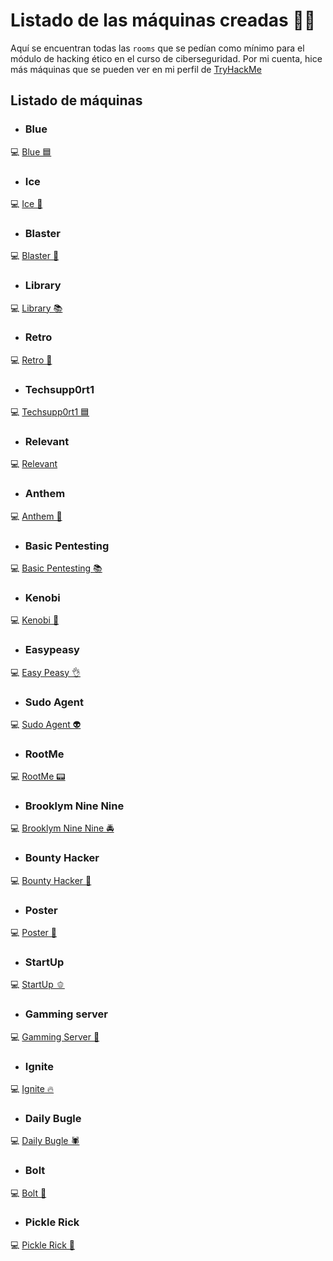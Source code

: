 # Listado de las máquinas creadas 🐱‍💻

Aquí se encuentran todas las `rooms` que se pedían como mínimo para el módulo de hacking ético en el curso de ciberseguridad. Por mi cuenta, hice más máquinas que se pueden ver en mi perfil de [TryHackMe](https://tryhackme.com/p/nicoruizruiz2004)

## Listado de máquinas

- ### Blue
💻 [Blue 🟦](Blue/)

- ### Ice
💻 [Ice 🧊](Ice/)

- ### Blaster
💻 [Blaster 🚀](Blaster/)

- ### Library
💻 [Library 📚](Library/)

- ### Retro
💻 [Retro 👾](Retro/)

- ### Techsupp0rt1
💻 [Techsupp0rt1 🟦](Techsupp0rt1/)

- ### Relevant
💻 [Relevant](Relevant/)

- ### Anthem
💻 [Anthem 🐇](Anthem/)

- ### Basic Pentesting
💻 [Basic Pentesting 📚](Basic%20Pentesting/)

- ### Kenobi
💻 [Kenobi 🤖](Kenobi/)

- ### Easypeasy
💻 [Easy Peasy 👌](Easy%20Peasy/)

- ### Sudo Agent
💻 [Sudo Agent 👽](Sudo%20Agent/)

- ### RootMe
💻 [RootMe 📟](RootMe/)

- ### Brooklym Nine Nine
💻 [Brooklym Nine Nine 🚔](Brooklym%20Nine%20Nine/)

- ### Bounty Hacker
💻 [Bounty Hacker 🐺](Bounty%20Hacker/)

- ### Poster
💻 [Poster 🐘](Poster/)

- ### StartUp
💻 [StartUp 🫑](StartUp/)

- ### Gamming server
💻 [Gamming Server 👾](Gamming%20Server/)

- ### Ignite
💻 [Ignite 🔥](Ignite/)

- ### Daily Bugle
💻 [Daily Bugle 🕷️](Daily%20Bugle/)

- ### Bolt
💻 [Bolt 🐩](Bolt/)

- ### Pickle Rick
💻 [Pickle Rick 🥒](Pickle%20Rick/)
